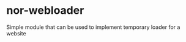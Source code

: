 nor-webloader
=============

Simple module that can be used to implement temporary loader for a website
